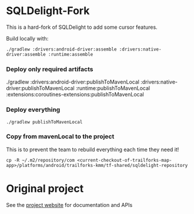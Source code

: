 # SQLDelight-Fork

This is a hard-fork of SQLDelight to add some cursor features.

Build locally with:

```shell
./gradlew :drivers:android-driver:assemble :drivers:native-driver:assemble :runtime:assemble
```

### Deploy only required artifacts
./gradlew :drivers:android-driver:publishToMavenLocal :drivers:native-driver:publishToMavenLocal :runtime:publishToMavenLocal :extensions:coroutines-extensions:publishToMavenLocal

### Deploy everything
```shell
./gradlew publishToMavenLocal
```

### Copy from mavenLocal to the project
This is to prevent the team to rebuild everything each time they need it!

```shell
cp -R ~/.m2/repository/com <current-checkout-of-trailforks-map-app>/platforms/android/trailforks-kmm/tf-shared/sqldelight-repository
```



# Original project

See the [project website](https://cashapp.github.io/sqldelight/) for documentation and APIs